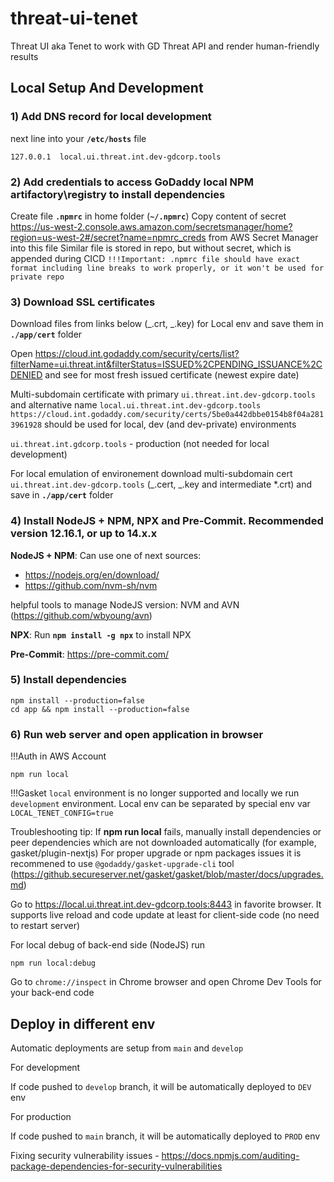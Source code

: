 # threat-ui-tenet

Threat UI aka Tenet to work with GD Threat API and render human-friendly results

## Local Setup And Development

### 1) Add DNS record for local development

next line into your **`/etc/hosts`** file

```
127.0.0.1  local.ui.threat.int.dev-gdcorp.tools
```

### 2) Add credentials to access GoDaddy local NPM artifactory\registry to install dependencies

Create file **`.npmrc`** in home folder (**`~/.npmrc`**)
Copy content of secret https://us-west-2.console.aws.amazon.com/secretsmanager/home?region=us-west-2#/secret?name=npmrc_creds from AWS Secret Manager into this file
Similar file is stored in repo, but without secret, which is appended during CICD
`!!!Important: .npmrc file should have exact format including line breaks to work properly, or it won't be used for private repo`

### 3) Download SSL certificates

Download files from links below (_.crt, _.key) for Local env and save them in **`./app/cert`** folder

Open https://cloud.int.godaddy.com/security/certs/list?filterName=ui.threat.int&filterStatus=ISSUED%2CPENDING_ISSUANCE%2CDENIED and see for most fresh issued certificate (newest expire date)

Multi-subdomain certificate with primary `ui.threat.int.dev-gdcorp.tools` and alternative name `local.ui.threat.int.dev-gdcorp.tools`
`https://cloud.int.godaddy.com/security/certs/5be0a442dbbe0154b8f04a2813961928` should be used for local, dev (and dev-private) environments

`ui.threat.int.gdcorp.tools` - production (not needed for local development)

For local emulation of environement download multi-subdomain cert `ui.threat.int.dev-gdcorp.tools` (_.cert, _.key and intermediate \*.crt) and save in **`./app/cert`** folder

### 4) Install NodeJS + NPM, NPX and Pre-Commit. Recommended version 12.16.1, or up to 14.x.x

**NodeJS + NPM**: Can use one of next sources:

- https://nodejs.org/en/download/
- https://github.com/nvm-sh/nvm

helpful tools to manage NodeJS version: NVM and AVN (https://github.com/wbyoung/avn)

**NPX**:
Run **`npm install -g npx`** to install NPX

**Pre-Commit**: https://pre-commit.com/

### 5) Install dependencies

```
npm install --production=false
cd app && npm install --production=false
```

### 6) Run web server and open application in browser

!!!Auth in AWS Account

```
npm run local
```

!!!Gasket `local` environment is no longer supported and locally we run `development` environment. Local env can be separated by special env var `LOCAL_TENET_CONFIG=true`

Troubleshooting tip: If **npm run local** fails, manually install dependencies or peer dependencies which are not downloaded automatically (for example, gasket/plugin-nextjs)
For proper upgrade or npm packages issues it is recommened to use `@godaddy/gasket-upgrade-cli` tool (https://github.secureserver.net/gasket/gasket/blob/master/docs/upgrades.md)

Go to https://local.ui.threat.int.dev-gdcorp.tools:8443 in favorite browser.
It supports live reload and code update at least for client-side code (no need to restart server)

For local debug of back-end side (NodeJS) run

```
npm run local:debug
```

Go to `chrome://inspect` in Chrome browser and open Chrome Dev Tools for your back-end code

## Deploy in different env

Automatic deployments are setup from `main` and `develop`

For development

If code pushed to `develop` branch, it will be automatically deployed to `DEV` env

For production

If code pushed to `main` branch, it will be automatically deployed to `PROD` env

Fixing security vulnerability issues - https://docs.npmjs.com/auditing-package-dependencies-for-security-vulnerabilities
